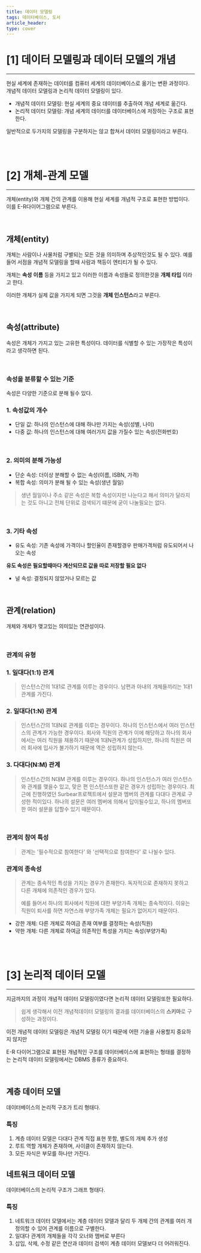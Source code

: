 ```yaml
---
title: 데이터 모델링
tags: 데이터베이스, 도서
article_header:
type: cover
---
```

# [1] 데이터 모델링과 데이터 모델의 개념

---

현실 세계에 존재하는 데이터를 컴퓨터 세계의 데이터베이스로 옮기는 변환 과정이다. 개념적 데이터 모델링과 논리적 데이터 모델링이 있다.

* 개념적 데이터 모델링: 현실 세계의 중요 데이터를 추출하여 개념 세계로 옮긴다.
* 논리적 데이터 모델링: 개념 세계의 데이터를 데이터베이스에 저장하는 구조로 표현한다.

일반적으로 두가지의 모델링을 구분하지는 않고 합쳐서 데이터 모델링이라고 부른다.

<br><br>

# [2] 개체-관계 모델

---

개체(entity)와 개체 간의 관계를 이용해 현실 세계를 개념적 구조로 표현한 방법이다. 이를 E-R다이어그램으로 부른다.

<br>

## 개체(entity)

개체는 사람이나 사물처럼 구별되는 모든 것을 의미하며 추상적인것도 될 수 있다. 예를들어 서점을 개념적 모델링을 할때 사람과 책등이 엔티티가 될 수 있다.

개체는 **속성** **이름** 등을 가지고 있고 이러한 이름과 속성들로 정의한것을 **개체 타입** 이라고 한다.

이러한 개체가 실제 값을 가지게 되면 그것을 **개체 인스턴스**라고 부른다.

<br>

## 속성(attribute)

속성은 개체가 가지고 있는 고유한 특성이다. 데이터를 식별할 수 있는 가장작은 특성이라고 생각하면 된다.

<br>

### 속성을 분류할 수 있는 기준

속성은 다양한 기준으로 분해 될수 있다.

### 1. 속성값의 개수

* 단일 값: 하나의 인스턴스에 대해 하나만 가지는 속성(성별, 나이)
* 다중 값: 하나의 인스턴스에 대해 여러가지 값을 가질수 있는 속성(전화번호)

<br>

### 2. 의미의 분해 가능성

* 단순 속성: 더이상 분해할 수 없는 속성(이름, ISBN, 가격)
* 복합 속성: 의미가 분해 될 수 있는 속성(생년 월일)

> 생년 월일이나 주소 같은 속성은 복합 속성이지만 나눈다고 해서 의미가 달라지는 것도 아니고 전체 단위로 검색되기 떄문에
> 굳이 나눌필요는 없다.

<br>

### 3. 기타 속성

* 유도 속성: 기존 속성에 가격이나 할인율이 존재할경우 판매가격처럼 유도되어서 나오는 속성

**유도 속성은 필요할때마다 계산되므로 값을 따로 저장할 필요 없다**

* 널 속성: 결정되지 않았거나 모르는 값

<br>

## 관계(relation)

개체와 개체가 맺고있는 의미있는 연관성이다.

<br>

### 관계의 유형

### 1. 일대다(1:1) 관계

> 인스턴스간의 1대1로 관계를 이루는 경우이다. 남편과 아내의 개체들끼리는 1대1 관계를 가진다.

### 2. 일대다(1:N) 관계

>인스턴스간의 1대N로 관계를 이루는 경우이다. 하나의 인스턴스에서 여러 인스턴스의 관계가 가능한 경우이다.
회사와 직원의 관계가 이에 해당하고 하나의 회사에서는 여러 직원을 채용하기 때문에 1대N관계가 성립하지만, 하나의 직원은
여러 회사에 입사가 불가하기 때문에 역은 성립하지 않는다.

### 3. 다대다(N:M) 관계

> 인스턴스간의 N대M 관계를 이루는 경우이다. 하나의 인스턴스가 여러 인스턴스와 관계를 맺을수 있고, 맞은 편 인스턴스또한 같은 경우가 성립하는 경우이다.
최근에 진행하였던 Surbear프로젝트에서 설문과 멤버의 관계를 다대다 관계로 구성한 적이있다.
하나의 설문은 여러 멤버에 의해서 답이될수있고, 하나의 멤버또한 여러 설문을 답할수 있기 때문이다.


<br>

### 관계의 참여 특성

> 관계는 '필수적으로 참여한다' 와 '선택적으로 참여한다' 로 나뉠수 있다.

### 관계의 종속성

> 관계는 종속적인 특성을 가지는 경우가 존재한다. 독자적으로 존재하지 못하고 다른 개체에 의존적인 경우가 있다.
>
> 예를 들어서 하나의 회사에서 직원에 대한 부양가족 개체는 종속적이다. 이유는 직원이 퇴사를 하면 자연스래 부양가족 개체는 필요가
> 없어지기 때문이다.

* 강한 개체: 다른 개체로 하여금 존재 여부를 결정하는 속성(직원)
* 약한 개체: 다른 개체로 하여금 의존적인 특성을 가지는 속성(부양가족)

<br><br>

# [3] 논리적 데이터 모델

---

지금까지의 과정이 개념적 데이터 모델링이였다면 논리적 데이터 모델링또한 필요하다.

> 쉽게 생각해서 이전 개념적데이터 모델링의 결과를 데이터베이스의 **스키마**로 구성하는 과정이다.

이전 개념적 데이터 모델링은 개념적 모델링 이기 때문에 어떤 기술을 사용할지 중요하지 않지만

E-R 다이어그램으로 표현된 개념적인 구조를 데이터베이스에 표현하는 형태를 결정하는 논리적 데이터 모델링에서는 DBMS 종류가 중요하다.

<br>

## 계층 데이터 모델
데이터베이스의 논리적 구조가 트리 형태다.

### 특징

1. 계층 데이터 모델은 다대다 관계 직접 표현 못함, 별도의 개체 추가 생성
2. 루트 역할 개체가 존재하며, 사이클이 존재하지 않는다.
3. 모든 자식은 부모를 하나만 가진다.


## 네트워크 데이터 모델
데이터베이스의 논리적 구조가 그래프 형태다.

### 특징

1. 네트워크 데이터 모델에서는 계층 데이터 모델과 달리 두 개체 간의 관계를 여러 개 정의할 수 있어 관계를 이름으로 구별한다.
2. 일대다 관계의 개체들을 각각 오너와 멤버로 부른다
3. 삽입, 삭제, 수정 같은 연산과 데이터 검색이 계층 데이터 모델보다 더 어려워진다.
